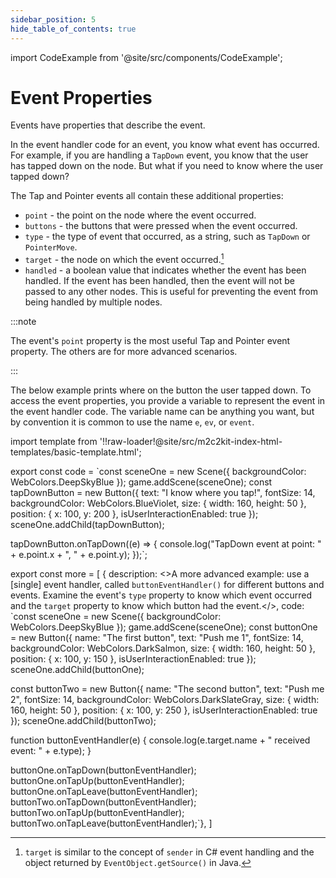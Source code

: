 ```yaml
---
sidebar_position: 5
hide_table_of_contents: true
---
```


import CodeExample from '@site/src/components/CodeExample';

# Event Properties

Events have properties that describe the event.

In the event handler code for an event, you know what event has occurred. For example, if you are handling a `TapDown` event, you know that the user has tapped down on the node. But what if you need to know where the user tapped down?

The Tap and Pointer events all contain these additional properties:

- `point` - the point on the node where the event occurred.
- `buttons` - the buttons that were pressed when the event occurred.
- `type` - the type of event that occurred, as a string, such as `TapDown` or `PointerMove`.
- `target` - the node on which the event occurred.[^1]
- `handled` - a boolean value that indicates whether the event has been handled. If the event has been handled, then the event will not be passed to any other nodes. This is useful for preventing the event from being handled by multiple nodes.

:::note

The event's `point` property is the most useful Tap and Pointer event property. The others are for more advanced scenarios.

:::

The below example prints where on the button the user tapped down. To access the event properties, you provide a variable to represent the event in the event handler code. The variable name can be anything you want, but by convention it is common to use the name `e`, `ev`, or `event`.

import template from '!!raw-loader!@site/src/m2c2kit-index-html-templates/basic-template.html';

export const code = `const sceneOne = new Scene({ backgroundColor: WebColors.DeepSkyBlue });
game.addScene(sceneOne);
const tapDownButton = new Button({
    text: "I know where you tap!",
    fontSize: 14,
    backgroundColor: WebColors.BlueViolet,
    size: { width: 160, height: 50 },
    position: { x: 100, y: 200 },
    isUserInteractionEnabled: true
});
sceneOne.addChild(tapDownButton);
 
tapDownButton.onTapDown((e) => {
    console.log("TapDown event at point: " + e.point.x + ", " + e.point.y);
});`;

export const more = [
{ description: <>A more advanced example: use a [single] event handler, called `buttonEventHandler()` for different buttons and events. Examine the event's `type` property to know which event occurred and the `target` property to know which button had the event.</>,
code: `const sceneOne = new Scene({ backgroundColor: WebColors.DeepSkyBlue });
game.addScene(sceneOne);
const buttonOne = new Button({
    name: "The first button",
    text: "Push me 1",
    fontSize: 14,
    backgroundColor: WebColors.DarkSalmon,
    size: { width: 160, height: 50 },
    position: { x: 100, y: 150 },
    isUserInteractionEnabled: true
});
sceneOne.addChild(buttonOne);
 
const buttonTwo = new Button({
    name: "The second button",
    text: "Push me 2",
    fontSize: 14,
    backgroundColor: WebColors.DarkSlateGray,
    size: { width: 160, height: 50 },
    position: { x: 100, y: 250 },
    isUserInteractionEnabled: true
});
sceneOne.addChild(buttonTwo);
 
function buttonEventHandler(e) {
    console.log(e.target.name + " received event: " + e.type);
}
 
buttonOne.onTapDown(buttonEventHandler);
buttonOne.onTapUp(buttonEventHandler);
buttonOne.onTapLeave(buttonEventHandler);
buttonTwo.onTapDown(buttonEventHandler);
buttonTwo.onTapUp(buttonEventHandler);
buttonTwo.onTapLeave(buttonEventHandler);`},
]

<CodeExample code={code} more={more} template={template} console="true"/>

[^1]: `target` is similar to the concept of `sender` in C# event handling and the object returned by `EventObject.getSource()` in Java.